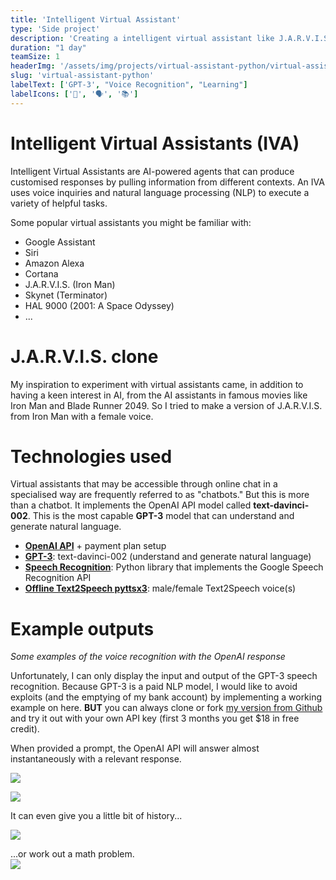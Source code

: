 ```yaml
---
title: 'Intelligent Virtual Assistant'
type: 'Side project'
description: 'Creating a intelligent virtual assistant like J.A.R.V.I.S. using GPT-3 in Python.'
duration: "1 day"
teamSize: 1
headerImg: '/assets/img/projects/virtual-assistant-python/virtual-assistant-python.jpg'
slug: 'virtual-assistant-python'
labelText: ['GPT-3', "Voice Recognition", "Learning"]
labelIcons: ['🤖', '🗣️', '📚']
---
```


# Intelligent Virtual Assistants (IVA)
Intelligent Virtual Assistants are AI-powered agents that can produce customised responses by pulling information from different contexts. An IVA uses voice inquiries and natural language processing (NLP) to execute a variety of helpful tasks.

Some popular virtual assistants you might be familiar with:
* Google Assistant
* Siri
* Amazon Alexa
* Cortana
* J.A.R.V.I.S. (Iron Man)
* Skynet (Terminator)
* HAL 9000 (2001: A Space Odyssey)
* ...

# J.A.R.V.I.S. clone
My inspiration to experiment with virtual assistants came, in addition to having a keen interest in AI, from the AI assistants in famous movies like Iron Man and Blade Runner 2049. So I tried to make a version of J.A.R.V.I.S. from Iron Man with a female voice.

# Technologies used

Virtual assistants that may be accessible through online chat in a specialised way are frequently referred to as "chatbots." But this is more than a chatbot. It implements the OpenAI API model called **text-davinci-002**. This is the most capable **GPT-3** model that can understand and generate natural language.

* **[OpenAI API](https://beta.openai.com/docs/api-reference/introduction?lang=python)** + payment plan setup
* **[GPT-3](https://beta.openai.com/docs/models/overview)**: text-davinci-002 (understand and generate natural language)
* **[Speech Recognition](https://github.com/Uberi/speech_recognition)**: Python library that implements the Google Speech Recognition API
* **[Offline Text2Speech pyttsx3](https://github.com/nateshmbhat/pyttsx3)**: male/female Text2Speech voice(s)

# Example outputs

*Some examples of the voice recognition with the OpenAI response*  

Unfortunately, I can only display the input and output of the GPT-3 speech recognition. Because GPT-3 is a paid NLP model, I would like to avoid exploits (and the emptying of my bank account) by implementing a working example on here. **BUT** you can always clone or fork [my version from Github](https://github.com/Wilmox/virtual-assistant-python) and try it out with your own API key (first 3 months you get $18 in free credit).

When provided a prompt, the OpenAI API will answer almost instantaneously with a relevant response.

<img src='/assets/img/projects/virtual-assistant-python/who-are-you.png' /> <br />

<img src='/assets/img/projects/virtual-assistant-python/meaning-of-life.png' /> <br />

It can even give you a little bit of history... 

<img src='/assets/img/projects/virtual-assistant-python/philosophy.png' /> <br />

...or work out a math problem.  
<img src='/assets/img/projects/virtual-assistant-python/math.png' />